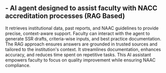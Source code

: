 ## - AI agent designed to assist faculty with NACC accreditation processes (RAG Based)  

It retrieves institutional data, past reports, and NAAC guidelines to provide precise, context-aware 
support. 
Faculty can interact with the agent to generate SSR drafts, criteria-wise inputs, and best practice 
documentation. 
The RAG approach ensures answers are grounded in trusted sources and tailored to the institution's 
context. 
It streamlines documentation, enhances accuracy, and reduces time spent on repetitive tasks. 
This AI assistant empowers faculty to focus on quality improvement while ensuring NAAC compliance. 


<!--
**PranitaIngale/PranitaIngale** is a ✨ _special_ ✨ repository because its `README.md` (this file) appears on your GitHub profile.

Here are some ideas to get you started:

- 🔭 I’m currently working on ...
- 🌱 I’m currently learning ...
- 👯 I’m looking to collaborate on ...
- 🤔 I’m looking for help with ...
- 💬 Ask me about ...
- 📫 How to reach me: ...
- 😄 Pronouns: ...
- ⚡ Fun fact: ...
-->
